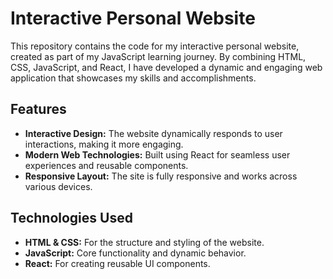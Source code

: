 # Interactive Personal Website  

This repository contains the code for my interactive personal website, created as part of my JavaScript learning journey. By combining HTML, CSS, JavaScript, and React, I have developed a dynamic and engaging web application that showcases my skills and accomplishments.  

## Features  
- **Interactive Design:** The website dynamically responds to user interactions, making it more engaging.  
- **Modern Web Technologies:** Built using React for seamless user experiences and reusable components.  
- **Responsive Layout:** The site is fully responsive and works across various devices.

## Technologies Used  
- **HTML & CSS:** For the structure and styling of the website.  
- **JavaScript:** Core functionality and dynamic behavior.  
- **React:** For creating reusable UI components.  
